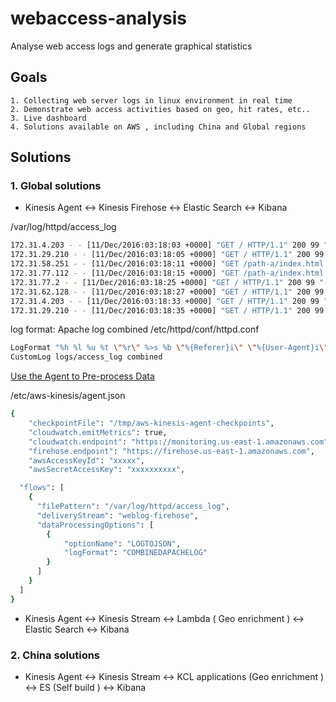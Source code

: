 # webaccess-analysis
Analyse web access logs and generate graphical statistics

## Goals
	1. Collecting web server logs in linux environment in real time 
	2. Demonstrate web access activities based on geo, hit rates, etc..
	3. Live dashboard
	4. Solutions available on AWS , including China and Global regions
	
## Solutions
### 1. Global solutions
- Kinesis Agent <-> Kinesis Firehose <-> Elastic Search <-> Kibana


/var/log/httpd/access_log
```Bash
172.31.4.203 - - [11/Dec/2016:03:18:03 +0000] "GET / HTTP/1.1" 200 99 "-" "ELB-HealthChecker/2.0"
172.31.29.210 - - [11/Dec/2016:03:18:05 +0000] "GET / HTTP/1.1" 200 99 "-" "ELB-HealthChecker/2.0"
172.31.58.251 - - [11/Dec/2016:03:18:11 +0000] "GET /path-a/index.html HTTP/1.1" 200 97 "-" "ELB-HealthChecker/2.0"
172.31.77.112 - - [11/Dec/2016:03:18:15 +0000] "GET /path-a/index.html HTTP/1.1" 200 97 "-" "ELB-HealthChecker/2.0"
172.31.77.2 - - [11/Dec/2016:03:18:25 +0000] "GET / HTTP/1.1" 200 99 "-" "ELB-HealthChecker/2.0"
172.31.62.128 - - [11/Dec/2016:03:18:27 +0000] "GET / HTTP/1.1" 200 99 "-" "ELB-HealthChecker/2.0"
172.31.4.203 - - [11/Dec/2016:03:18:33 +0000] "GET / HTTP/1.1" 200 99 "-" "ELB-HealthChecker/2.0"
172.31.29.210 - - [11/Dec/2016:03:18:35 +0000] "GET / HTTP/1.1" 200 99 "-" "ELB-HealthChecker/2.0"
```

log format: Apache log combined
/etc/httpd/conf/httpd.conf
```Bash
LogFormat "%h %l %u %t \"%r\" %>s %b \"%{Referer}i\" \"%{User-Agent}i\"" combined
CustomLog logs/access_log combined
```
[ Use the Agent to Pre-process Data ](http://docs.aws.amazon.com/firehose/latest/dev/writing-with-agents.html#pre-processing)

/etc/aws-kinesis/agent.json
```Bash
{
    "checkpointFile": "/tmp/aws-kinesis-agent-checkpoints",
    "cloudwatch.emitMetrics": true,
    "cloudwatch.endpoint": "https://monitoring.us-east-1.amazonaws.com",
    "firehose.endpoint": "https://firehose.us-east-1.amazonaws.com",
    "awsAccessKeyId": "xxxxx",
    "awsSecretAccessKey": "xxxxxxxxxx",

  "flows": [
    {
      "filePattern": "/var/log/httpd/access_log",
      "deliveryStream": "weblog-firehose",
      "dataProcessingOptions": [
      	{
        	"optionName": "LOGTOJSON",
        	"logFormat": "COMBINEDAPACHELOG"
        }
      ]
    }
  ]
}
```

- Kinesis Agent <-> Kinesis Stream <-> Lambda ( Geo enrichment ) <-> Elastic Search <-> Kibana

### 2. China solutions
- Kinesis Agent <-> Kinesis Stream <-> KCL applications (Geo enrichment ) <-> ES (Self build ) <-> Kibana 


